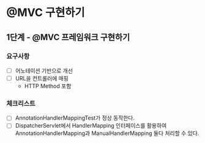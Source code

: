 # @MVC 구현하기

## 1단계 - @MVC 프레임워크 구현하기

### 요구사항

- [ ] 어노테이션 기반으로 개선
- [ ] URL을 컨트롤러에 매핑
    - HTTP Method 포함

### 체크리스트

- [ ] AnnotationHandlerMappingTest가 정상 동작한다.
- [ ] DispatcherServlet에서 HandlerMapping 인터페이스를 활용하여 AnnotationHandlerMapping과 ManualHandlerMapping 둘다 처리할 수 있다.
